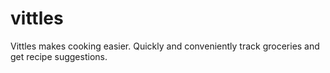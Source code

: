 # vittles
Vittles makes cooking easier. Quickly and conveniently track groceries and get recipe suggestions.
